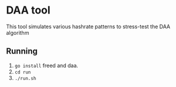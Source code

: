 # DAA tool

This tool simulates various hashrate patterns to stress-test the DAA algorithm 

## Running

1. `go install` freed and daa.
2. `cd run`
3. `./run.sh`


